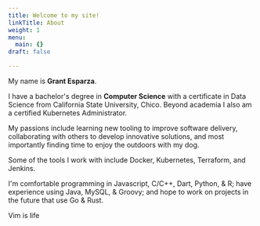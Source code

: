 ```yaml
---
title: Welcome to my site!
linkTitle: About
weight: 1
menu:
  main: {}
draft: false

---
```


My name is **Grant Esparza**.

I have a bachelor's degree in **Computer Science** with a certificate in Data
Science from California State University, Chico. Beyond academia I also am a
certified Kubernetes Administrator.
 
My passions include learning new tooling to improve software delivery,
collaborating with others to develop innovative solutions, and most importantly
finding time to enjoy the outdoors with my dog.

Some of the tools I work with include Docker, Kubernetes, Terraform, and
Jenkins.

I'm comfortable programming in Javascript, C/C++, Dart, Python, & R; have
experience using Java, MySQL, & Groovy; and hope to work on projects in the
future that use Go & Rust.

Vim is life
